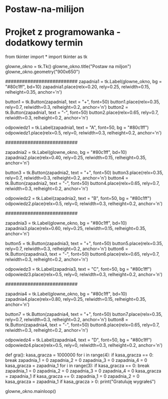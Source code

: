 # Postaw-na-milijon
# Projket z programowanka - dodatkowy termin

from tkinter import *
import tkinter as tk

glowne_okno = tk.Tk()
glowne_okno.title("Postaw na miljon")
glowne_okno.geometry("900x650")

##########################
zapadnia1 = tk.Label(glowne_okno, bg = "#80c1ff", bd=10)
zapadnia1.place(relx=0.20, rely=0.25, relwidth=0.15, relheight=0.35, anchor='n')

button1 = tk.Button(zapadnia1, text = "+", font=50)
button1.place(relx=0.35, rely=0.7, relwidth=0.3, relheight=0.2, anchor='n')
button2 = tk.Button(zapadnia1, text = "-", font=50)
button2.place(relx=0.65, rely=0.7, relwidth=0.3, relheight=0.2, anchor='n')

odpowiedz1 = tk.Label(zapadnia1, text = "A", font=50,  bg = "#80c1ff")
odpowiedz1.place(relx=0.5, rely=0, relwidth=0.3, relheight=0.2, anchor='n')

##########################

zapadnia2 = tk.Label(glowne_okno, bg = "#80c1ff", bd=10)
zapadnia2.place(relx=0.40, rely=0.25, relwidth=0.15, relheight=0.35, anchor='n')

button3 = tk.Button(zapadnia2, text = "+", font=50)
button3.place(relx=0.35, rely=0.7, relwidth=0.3, relheight=0.2, anchor='n')
button4 = tk.Button(zapadnia2, text = "-", font=50)
button4.place(relx=0.65, rely=0.7, relwidth=0.3, relheight=0.2, anchor='n')

odpowiedz2 = tk.Label(zapadnia2, text = "B", font=50,  bg = "#80c1ff")
odpowiedz2.place(relx=0.5, rely=0, relwidth=0.3, relheight=0.2, anchor='n')

##########################

zapadnia3 = tk.Label(glowne_okno, bg = "#80c1ff", bd=10)
zapadnia3.place(relx=0.60, rely=0.25, relwidth=0.15, relheight=0.35, anchor='n')

button5 = tk.Button(zapadnia3, text = "+", font=50)
button5.place(relx=0.35, rely=0.7, relwidth=0.3, relheight=0.2, anchor='n')
button6 = tk.Button(zapadnia3, text = "-", font=50)
button6.place(relx=0.65, rely=0.7, relwidth=0.3, relheight=0.2, anchor='n')

odpowiedz3 = tk.Label(zapadnia3, text = "C", font=50,  bg = "#80c1ff")
odpowiedz3.place(relx=0.5, rely=0, relwidth=0.3, relheight=0.2, anchor='n')

##########################

zapadnia4 = tk.Label(glowne_okno, bg = "#80c1ff", bd=10)
zapadnia4.place(relx=0.80, rely=0.25, relwidth=0.15, relheight=0.35, anchor='n')

button7 = tk.Button(zapadnia4, text = "+", font=50)
button7.place(relx=0.35, rely=0.7, relwidth=0.3, relheight=0.2, anchor='n')
button8 = tk.Button(zapadnia4, text = "-", font=50)
button8.place(relx=0.65, rely=0.7, relwidth=0.3, relheight=0.2, anchor='n')

odpowiedz4 = tk.Label(zapadnia4, text = "D", font=50,  bg = "#80c1ff")
odpowiedz4.place(relx=0.5, rely=0, relwidth=0.3, relheight=0.2, anchor='n')

def gra():
    kasa_gracza = 1000000
    for i in range(4):
        if kasa_gracza == 0:
            break
        zapadnia_1 = 0
        zapadnia_2 = 0
        zapadnia_3 = 0
        zapadnia_4 = 0
        kasa_gracza = zapadnia_1
    for i in range(3):
        if kasa_gracza == 0:
            break
        zapadnia_1 = 0
        zapadnia_2 = 0
        zapadnia_3 = 0
        zapadnia_4 = 0
        kasa_gracza = zapadnia_1
    if kasa_gracza == 0:
        zapadnia_1 = 0
        zapadnia_2 = 0
        kasa_gracza = zapadnia_1
    if kasa_gracza > 0:
        print("Gratuluję wygrałeś")

glowne_okno.mainloop()
